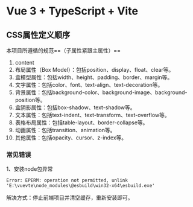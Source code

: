 # Vue 3 + TypeScript + Vite

## CSS属性定义顺序
本项目所遵循的规范==（子属性紧跟主属性）==

1. content
2. 布局属性（Box Model）：包括position、display、float、clear等。
3. 盒模型属性：包括width、height、padding、border、margin等。
4. 文字属性：包括color、font、text-align、text-decoration等。
5. 背景属性：包括background-color、background-image、background-position等。
6. 盒阴影属性：包括box-shadow、text-shadow等。
7. 文本属性：包括text-indent、text-transform、text-overflow等。
8. 表格布局属性：包括table-layout、border-collapse等。
9. 动画属性：包括transition、animation等。
10. 其他属性：包括opacity、cursor、z-index等。



### 常见错误

1、安装node包异常

```
Error: EPERM: operation not permitted, unlink 'E:\vuevte\node_modules\@esbuild\win32-x64\esbuild.exe'
```

解决方式：停止前端项目并清空缓存，重新安装即可。